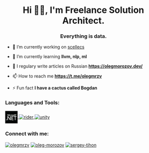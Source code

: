 <h1 align="center">Hi 👋🏻, I'm Freelance Solution Architect.</h1>
<h3 align="center">Everything is data.</h3>

- 🔭 I’m currently working on [scellecs](https://github.com/scellecs)

- 🌱 I’m currently learning **llvm, nlp, ml**

<!--
- 🤝 I’m looking for help with ...
-->

- 📝 I regulary write articles on Russian **https://olegmorozov.dev/**

- 📫 How to reach me **https://t.me/olegmrzv**

- ⚡ Fun fact **I have a cactus called Bogdan**

<h3 align="left">Languages and Tools:</h3>
<p align="left"> 
  <a href="https://dotnet.microsoft.com/" target="_blank"> <img align="center" src="images/dotnet-black-40px.png" alt="dotnet" width="40" height="40"/> </a> 
  <a href="https://www.jetbrains.com/rider/" target="_blank"> <img align="center" src="https://blog.jetbrains.com/wp-content/uploads/2019/01/rider_icon.svg" alt="rider" width="40" height="40"/> </a> 
  <a href="https://unity.com/" target="_blank"> <img align="center" src="https://unity3d.com/profiles/unity3d/themes/unity/images/pages/branding_trademarks/unity-tab-square-black.png" alt="unity" width="40" height="40"/> </a> </p>

<h3 align="left">Connect with me:</h3>
<p align="left"> 
<a href="https://twitter.com/olegmrzv" target="blank"><img align="center" src="https://cdn.jsdelivr.net/npm/simple-icons@3.0.1/icons/twitter.svg" alt="olegmrzv" height="30" width="40" /></a>
<a href="https://linkedin.com/in/oleg-morozov" target="blank"><img align="center" src="https://cdn.jsdelivr.net/npm/simple-icons@3.0.1/icons/linkedin.svg" alt="oleg-morozov" height="30" width="40" /></a>
<a href="https://t.me/olegmrzv" target="blank"><img align="center" src="https://cdn.jsdelivr.net/npm/simple-icons@3.0.1/icons/telegram.svg" alt="sergey-tihon" height="30" width="40" /></a>
</p>

<!--
<p><img align="left" src="https://github-readme-stats.vercel.app/api/top-langs/?username=olegmrzv&layout=compact" alt="olegmrzv" /> </p>

<p>&nbsp;<img align="center" src="https://github-readme-stats.vercel.app/api?username=olegmrzv&show_icons=true" alt="olegmrzv" /></p>
-->
